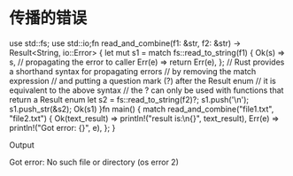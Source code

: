 # 传播的错误


use std::fs;
use std::io;fn read_and_combine(f1: &str, f2: &str) -> Result<String, io::Error> {
    let mut s1 = match fs::read_to_string(f1) {
        Ok(s) => s,
        // propagating the error to caller
        Err(e) => return Err(e),
    }; // Rust provides a shorthand syntax for propagating errors
    // by removing the match expression
    // and putting a question mark (?) after the Result enum
    // it is equivalent to the above syntax
    // the ? can only be used with functions that return a Result enum let s2 = fs::read_to_string(f2)?; s1.push('\n');
    s1.push_str(&s2);
    Ok(s1)
}fn main() {
    match read_and_combine("file1.txt", "file2.txt") {
        Ok(text_result) => println!("result is:\n{}", text_result),
        Err(e) => println!("Got error: {}", e),
    };
}

Output

Got error: No such file or directory (os error 2)